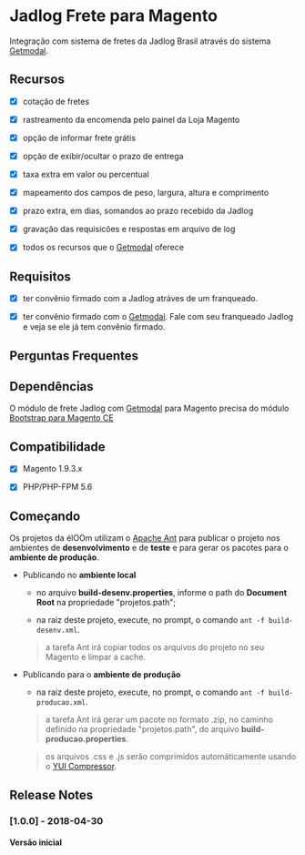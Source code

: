 # Jadlog Frete para Magento

Integração com sistema de fretes da Jadlog Brasil através do sistema [Getmodal](http://www.getmodal.com.br).

## Recursos

- [x] cotação de fretes

- [x] rastreamento da encomenda pelo painel da Loja Magento

- [x] opção de informar frete grátis

- [x] opção de exibir/ocultar o prazo de entrega

- [x] taxa extra em valor ou percentual

- [x] mapeamento dos campos de peso, largura, altura e comprimento

- [x] prazo extra, em dias, somandos ao prazo recebido da Jadlog

- [x] gravação das requisicões e respostas em arquivo de log

- [x] todos os recursos que o [Getmodal](http://www.getmodal.com.br) oferece

## Requisitos

- [x] ter convênio firmado com a Jadlog atráves de um franqueado.

- [x] ter convênio firmado com o [Getmodal](http://www.getmodal.com.br). Fale com seu franqueado Jadlog e veja se ele já tem convênio firmado.

## Perguntas Frequentes


## Dependências


O módulo de frete Jadlog com [Getmodal](http://www.getmodal.com.br) para Magento precisa do módulo [Bootstrap para Magento CE](https://github.com/eloom/bootstrap-magento-ce)


## Compatibilidade

- [x] Magento 1.9.3.x

- [x] PHP/PHP-FPM 5.6

## Começando

Os projetos da élOOm utilizam o [Apache Ant](https://ant.apache.org/) para publicar o projeto nos ambientes de **desenvolvimento** e de **teste** e para gerar os pacotes para o **ambiente de produção**.

- Publicando no **ambiente local**

	- no arquivo **build-desenv.properties**, informe o path do **Document Root** na propriedade "projetos.path";
	
	- na raiz deste projeto, execute, no prompt, o comando ```ant -f build-desenv.xml```.
	
	
	> a tarefa Ant irá copiar todos os arquivos do projeto no seu Magento e limpar a cache.
	

- Publicando para o **ambiente de produção**

	- na raiz deste projeto, execute, no prompt, o comando ```ant -f build-producao.xml```.
	
	
	> a tarefa Ant irá gerar um pacote no formato .zip, no caminho definido na propriedade "projetos.path", do arquivo **build-producao.properties**.

	> os arquivos .css e .js serão comprimidos automáticamente usando o [YUI Compressor](https://yui.github.io/yuicompressor/).
	

## Release Notes

### [1.0.0] - 2018-04-30

#### Versão inicial